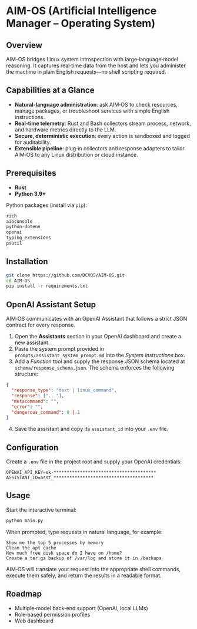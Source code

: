 # AIM-OS (Artificial Intelligence Manager – Operating System)

## Overview

AIM-OS bridges Linux system introspection with large‑language‑model reasoning. It captures real‑time data from the host and lets you administer the machine in plain English requests—no shell scripting required.

## Capabilities at a Glance

* **Natural‑language administration**: ask AIM‑OS to check resources, manage packages, or troubleshoot services with simple English instructions.
* **Real‑time telemetry**: Rust and Bash collectors stream process, network, and hardware metrics directly to the LLM.
* **Secure, deterministic execution**: every action is sandboxed and logged for auditability.
* **Extensible pipeline**: plug‑in collectors and response adapters to tailor AIM‑OS to any Linux distribution or cloud instance.

## Prerequisites

* **Rust**
* **Python 3.9+**

Python packages (install via `pip`):

```bash
rich
aioconsole
python-dotenv
openai
typing_extensions
psutil
```

## Installation

```bash
git clone https://github.com/DCV05/AIM-OS.git
cd AIM-OS
pip install -r requirements.txt
```

## OpenAI Assistant Setup

AIM‑OS communicates with an OpenAI Assistant that follows a strict JSON contract for every response.

1. Open the **Assistants** section in your OpenAI dashboard and create a new assistant.
2. Paste the system prompt provided in `prompts/assistant_system_prompt.md` into the *System instructions* box.
3. Add a *Function* tool and supply the response JSON schema located at `schema/response_schema.json`. The schema enforces the following structure:

```json
{
  "response_type": "text | linux_command",
  "response": ["..."],
  "metacommand": "",
  "error": "",
  "dangerous_command": 0 | 1
}
```

4. Save the assistant and copy its `assistant_id` into your `.env` file.

## Configuration

Create a `.env` file in the project root and supply your OpenAI credentials:

```env
OPENAI_API_KEY=sk-***************************************
ASSISTANT_ID=asst_**************************************
```

## Usage

Start the interactive terminal:

```bash
python main.py
```

When prompted, type requests in natural language, for example:

```
Show me the top 5 processes by memory
Clean the apt cache
How much free disk space do I have on /home?
Create a tar.gz backup of /var/log and store it in /backups
```

AIM‑OS will translate your request into the appropriate shell commands, execute them safely, and return the results in a readable format.

## Roadmap

* Multiple‑model back‑end support (OpenAI, local LLMs)
* Role‑based permission profiles
* Web dashboard
